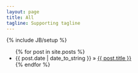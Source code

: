 ```yaml
---
layout: page
title: All
tagline: Supporting tagline
---
```

{% include JB/setup %}

<div class="bodyarea">
  <div class="bodylist">

<ul class="posts">
  {% for post in site.posts %}
    <li class="item"><span>{{ post.date | date_to_string }}</span> &raquo; <a href="{{ BASE_PATH }}/sportsnews{{ post.url }}">{{ post.title }}</a></li>
  {% endfor %}
</ul>

 </div>
</div>

<style>
.logo{ width:250px; height:60px; background-size:260px 60px; margin-top:0;}
.banner{ display:none}
@media screen and (min-width: 900px) {
.menu .item{ border-top:none;}
}
</style>